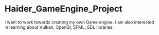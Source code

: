 # Haider_GameEngine_Project
I want to work towards creating my own Game engine. I am also interested in learning about Vulkan, OpenGl, SFML, SDL libraries.
